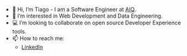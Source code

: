 - 👋 Hi, I’m Tiago - I am a Software Engineer at [AIQ](https://www.aiqintelligence.ae).
- 👀 I’m interested in Web Development and Data Engineering.
- 💻 I’m looking to collaborate on open source Developer Experience tools.
- 📫 How to reach me: 
    - [LinkedIn](https://www.linkedin.com/in/tiagoclaropessoa)

<!---
tcpessoa/tcpessoa is a ✨ special ✨ repository because its `README.md` (this file) appears on your GitHub profile.
You can click the Preview link to take a look at your changes.
--->
